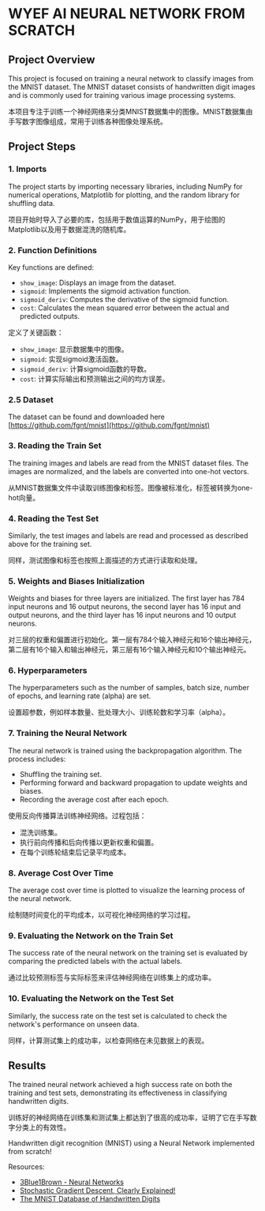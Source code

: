 # WYEF AI NEURAL NETWORK FROM SCRATCH

## Project Overview

This project is focused on training a neural network to classify images from the MNIST dataset. The MNIST dataset consists of handwritten digit images and is commonly used for training various image processing systems.

本项目专注于训练一个神经网络来分类MNIST数据集中的图像。MNIST数据集由手写数字图像组成，常用于训练各种图像处理系统。

## Project Steps

### 1. Imports
The project starts by importing necessary libraries, including NumPy for numerical operations, Matplotlib for plotting, and the random library for shuffling data.

项目开始时导入了必要的库，包括用于数值运算的NumPy，用于绘图的Matplotlib以及用于数据混洗的随机库。

### 2. Function Definitions
Key functions are defined:
- `show_image`: Displays an image from the dataset.
- `sigmoid`: Implements the sigmoid activation function.
- `sigmoid_deriv`: Computes the derivative of the sigmoid function.
- `cost`: Calculates the mean squared error between the actual and predicted outputs.

定义了关键函数：
- `show_image`: 显示数据集中的图像。
- `sigmoid`: 实现sigmoid激活函数。
- `sigmoid_deriv`: 计算sigmoid函数的导数。
- `cost`: 计算实际输出和预测输出之间的均方误差。

### 2.5 Dataset 

The dataset can be found and downloaded here [https://github.com/fgnt/mnist](https://github.com/fgnt/mnist)

### 3. Reading the Train Set
The training images and labels are read from the MNIST dataset files. The images are normalized, and the labels are converted into one-hot vectors.

从MNIST数据集文件中读取训练图像和标签。图像被标准化，标签被转换为one-hot向量。

### 4. Reading the Test Set
Similarly, the test images and labels are read and processed as described above for the training set.

同样，测试图像和标签也按照上面描述的方式进行读取和处理。

### 5. Weights and Biases Initialization
Weights and biases for three layers are initialized. The first layer has 784 input neurons and 16 output neurons, the second layer has 16 input and output neurons, and the third layer has 16 input neurons and 10 output neurons.

对三层的权重和偏置进行初始化。第一层有784个输入神经元和16个输出神经元，第二层有16个输入和输出神经元，第三层有16个输入神经元和10个输出神经元。

### 6. Hyperparameters
The hyperparameters such as the number of samples, batch size, number of epochs, and learning rate (alpha) are set.

设置超参数，例如样本数量、批处理大小、训练轮数和学习率（alpha）。

### 7. Training the Neural Network
The neural network is trained using the backpropagation algorithm. The process includes:
- Shuffling the training set.
- Performing forward and backward propagation to update weights and biases.
- Recording the average cost after each epoch.

使用反向传播算法训练神经网络。过程包括：
- 混洗训练集。
- 执行前向传播和后向传播以更新权重和偏置。
- 在每个训练轮结束后记录平均成本。

### 8. Average Cost Over Time
The average cost over time is plotted to visualize the learning process of the neural network.

绘制随时间变化的平均成本，以可视化神经网络的学习过程。

### 9. Evaluating the Network on the Train Set
The success rate of the neural network on the training set is evaluated by comparing the predicted labels with the actual labels.

通过比较预测标签与实际标签来评估神经网络在训练集上的成功率。

### 10. Evaluating the Network on the Test Set
Similarly, the success rate on the test set is calculated to check the network's performance on unseen data.

同样，计算测试集上的成功率，以检查网络在未见数据上的表现。

## Results
The trained neural network achieved a high success rate on both the training and test sets, demonstrating its effectiveness in classifying handwritten digits.

训练好的神经网络在训练集和测试集上都达到了很高的成功率，证明了它在手写数字分类上的有效性。

Handwritten digit recognition (MNIST) using a Neural Network implemented from scratch!

Resources:
- [3Blue1Brown - Neural Networks](https://www.youtube.com/playlist?list=PLZHQObOWTQDNU6R1_67000Dx_ZCJB-3pi)
- [Stochastic Gradient Descent, Clearly Explained!](https://www.youtube.com/watch?v=vMh0zPT0tLI)
- [The MNIST Database of Handwritten Digits](http://yann.lecun.com/exdb/mnist)

